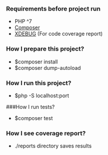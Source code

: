 ### Requirements before project run
* PHP ^7
* [Composer](https://getcomposer.org/)
* [XDEBUG](https://xdebug.org/) (For code coverage report)

### How I prepare this project?
* $composer install
* $composer dump-autoload

### How I run this project?
* $php -S localhost:port

###How I run tests?
* $composer test

### How I see coverage report?
* ./reports directory saves results


